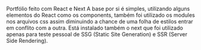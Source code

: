 Portfólio feito com React e Next
A base por si é simples, utilizando alguns elementos do React como os components, também foi utilizado os modules nos arquivos css assim diminuindo a 
chance de uma folha de estilos entrar em conflito com a outra.
Está instalado também o next que foi utilizado apenas para teste pessoal de SSG (Static Site Generation) e SSR (Server Side Rendering).
